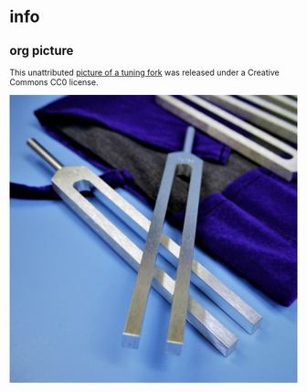 # info

## org picture

This unattributed [picture of a tuning fork](https://pxhere.com/en/photo/1265081) was released under a Creative Commons CC0 license.

![Two metal tuning forks on top of a dark blue felt pouch.](tuning-fork.jpg)
